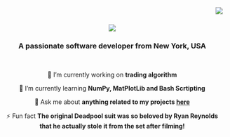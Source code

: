 <img align="right" src="https://visitor-badge.laobi.icu/badge?page_id=EliotShytaj.EliotShytaj" />

<h1 align="center">
    <img src="https://readme-typing-svg.herokuapp.com/?font=Righteous&size=35&center=true&vCenter=true&width=500&height=70&duration=4000&lines=Hi+There!+👋;+I'm+Eliot+Shytaj!;" />
</h1>

<h3 align="center">A passionate software developer from New York, USA</h3>

<br/>

<div align="center">
 
 🔭 I’m currently working on **trading algorithm**
 
 🌱 I’m currently learning **NumPy, MatPlotLib and Bash Scrtipting**

💬 Ask me about **anything related to my projects [here](eliotshytaj05@gmail.com)**

⚡ Fun fact **The original Deadpool suit was so beloved by Ryan Reynolds that he actually stole it from the set after filming!**

 </div>

